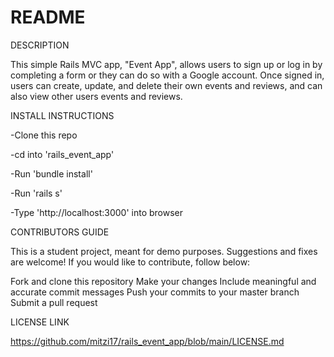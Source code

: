 # README

DESCRIPTION

This simple Rails MVC app, "Event App", allows users to sign up or log in by completing a form or they can do so with a Google account. Once signed in, users can create, update, and delete their own events and reviews, and can also view other users events and reviews.

INSTALL INSTRUCTIONS

-Clone this repo

-cd into 'rails_event_app'

-Run 'bundle install'

-Run 'rails s'

-Type 'http://localhost:3000' into browser

CONTRIBUTORS GUIDE

This is a student project, meant for demo purposes. Suggestions and fixes are welcome! If you would like to contribute, follow below:

Fork and clone this repository
Make your changes
Include meaningful and accurate commit messages
Push your commits to your master branch
Submit a pull request

LICENSE LINK

https://github.com/mitzi17/rails_event_app/blob/main/LICENSE.md
